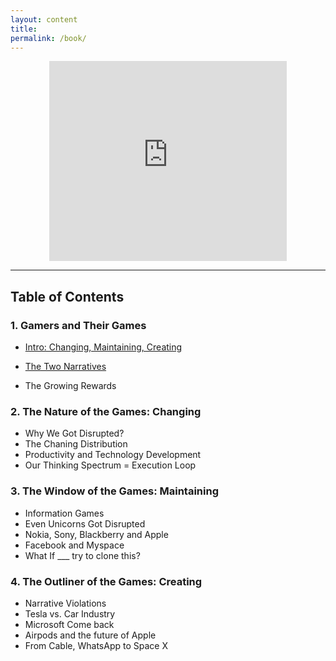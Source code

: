```yaml
---
layout: content
title: 
permalink: /book/
---
```



<center><iframe width="380" height="320" src="https://gamestheory.substack.com/embed" frameborder="0" scrolling="no"></iframe></center>


---

## Table of Contents

### 1. Gamers and Their Games

- [Intro: Changing, Maintaining, Creating](https://allenleein.github.io/brains/2019/06/the-games)

- [The Two Narratives](https://allenleein.github.io/brains/2018/11/the-two-narratives)

- The Growing Rewards

### 2. The Nature of the Games: Changing

- Why We Got Disrupted?
- The Chaning Distribution
- Productivity and Technology Development
- Our Thinking Spectrum = Execution Loop 


### 3. The Window of the Games: Maintaining 

- Information Games
- Even Unicorns Got Disrupted
- Nokia, Sony, Blackberry and Apple
- Facebook and Myspace
- What If ___ try to clone this?


### 4. The Outliner of the Games: Creating

- Narrative Violations
- Tesla vs. Car Industry
- Microsoft Come back
- Airpods and the future of Apple
- From Cable, WhatsApp to Space X


